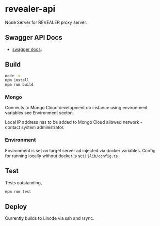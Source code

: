 # revealer-api

Node Server for REVEALER proxy server.

## Swagger API Docs

- [swagger docs](https://revealer.bridge.sbtc.tech/revealer-api/).

## Build

```bash
node -v
npm install
npm run build
```

### Mongo

Connects to Mongo Cloud development db instance using environment variables see Environment secton.

Local IP address has to be added to Mongo Cloud allowed network - contact system administrator.

### Environment

Environment is set on target server ad injected via docker variables. Config for running
locally without docker is set i `$lib/config.ts`

## Test

Tests outstanding,

```bash
npm run test
```

## Deploy

Currently builds to Linode via ssh and rsync.
